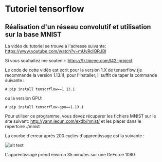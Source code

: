 # Tutoriel tensorflow
## Réalisation d'un réseau convolutif et utilisation sur la base MNIST

La vidéo du tutoriel se trouve à l'adresse suivante:
https://www.youtube.com/watch?v=mUyRdiQRJBI

Si vous souhaitez me soutenir: <https://fr.tipeee.com/l42-project>

Le code de cette vidéo est écrit pour la version 1.X de tensorflow (je recommande la version 1.13.1), pour l'installer, il suffit de taper la commande suivante :

`# pip install tensorflow==1.13.1`

ou la version GPU:

`# pip install tensorflow-gpu==1.13.1`

Pour utiliser ce programme, vous devez récuperer les fichiers MNIST sur le site suivant:
http://yann.lecun.com/exdb/mnist/
et les placer dans le repertoire ./mnist

La courbe d'erreur après 200 cycles d'apprentissage est la suivante :

![alt text](https://github.com/L42Project/Tutoriels/blob/master/Tensorflow/tutoriel2/graph_error.png)

L'apprentissage prend environ 35 minutes sur une GeForce 1080
